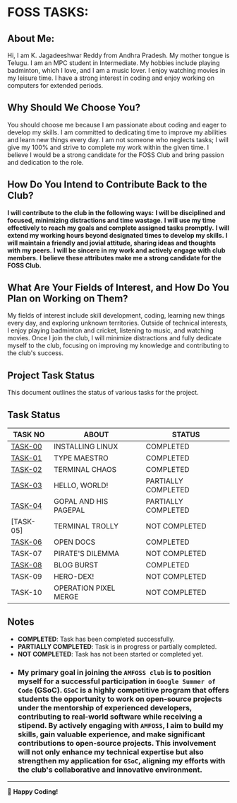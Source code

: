 # FOSS TASKS:

## About Me:
Hi, I am K. Jagadeeshwar Reddy from Andhra Pradesh. My mother tongue is Telugu. I am an MPC student in Intermediate. My hobbies include playing badminton, which I love, and I am a music lover. I enjoy watching movies in my leisure time. I have a strong interest in coding and enjoy working on computers for extended periods.

## Why Should We Choose You?
You should choose me because I am passionate about coding and eager to develop my skills. I am committed to dedicating time to improve my abilities and learn new things every day. I am not someone who neglects tasks; I will give my 100% and strive to complete my work within the given time. I believe I would be a strong candidate for the FOSS Club and bring passion and dedication to the role.

## How Do You Intend to Contribute Back to the Club?

**I will contribute to the club in the following ways:**
**I will be disciplined and focused, minimizing distractions and time wastage.**
**I will use my time effectively to reach my goals and complete assigned tasks promptly.**
**I will extend my working hours beyond designated times to develop my skills.**
**I will maintain a friendly and jovial attitude, sharing ideas and thoughts with my peers.**
**I will be sincere in my work and actively engage with club members.**
**I believe these attributes make me a strong candidate for the FOSS Club.**

## What Are Your Fields of Interest, and How Do You Plan on Working on Them?
My fields of interest include skill development, coding, learning new things every day, and exploring unknown territories. Outside of technical interests, I enjoy playing badminton and cricket, listening to music, and watching movies. Once I join the club, I will minimize distractions and fully dedicate myself to the club, focusing on improving my knowledge and contributing to the club's success.

## Project Task Status
This document outlines the status of various tasks for the project.

## Task Status

| TASK NO | ABOUT                           | STATUS      |
| ------- | -------------------------------- | ----------- |
| [TASK-00](https://github.com/Jagadeesh-18-bot/amfoss-tasks/tree/main/TASK-00) | INSTALLING LINUX                 | COMPLETED |
| [TASK-01](https://github.com/Jagadeesh-18-bot/amfoss-tasks/tree/main/TASK-01) | TYPE MAESTRO                     | COMPLETED |
| [TASK-02](https://github.com/Jagadeesh-18-bot/amfoss-tasks/tree/main/TASK-02) | TERMINAL CHAOS                   | COMPLETED |
| [TASK-03](https://github.com/Jagadeesh-18-bot/amfoss-tasks/tree/main/TASK-03) | HELLO, WORLD!                    | PARTIALLY COMPLETED  |
| [TASK-04](https://github.com/Jagadeesh-18-bot/amfoss-tasks/tree/main/TASK-04) | GOPAL AND HIS PAGEPAL            | PARTIALLY COMPLETED  |
| [TASK-05] | TERMINAL TROLLY                  | NOT COMPLETED |
| [TASK-06](https://github.com/Jagadeesh-18-bot/amfoss-tasks/tree/main/TASK-06) | OPEN DOCS                        | COMPLETED |
| TASK-07 | PIRATE'S DILEMMA                 | NOT COMPLETED |
| [TASK-08](https://github.com/Jagadeesh-18-bot/amfoss-tasks/tree/main/TASK-08) | BLOG BURST                       | COMPLETED |
| TASK-09 | HERO-DEX!                        | NOT COMPLETED |
| TASK-10 | OPERATION PIXEL MERGE            | NOT COMPLETED |

## Notes

- **COMPLETED**: Task has been completed successfully.
- **PARTIALLY COMPLETED**: Task is in progress or partially completed.
- **NOT COMPLETED**: Task has not been started or completed yet.
- ### My primary goal in joining the `AMFOSS club` is to position myself for a successful participation in `Google Summer of Code` **(GSoC)**. `GSoC` is a highly competitive program that offers students the opportunity to work on **open-source projects** under the mentorship of experienced developers, contributing to real-world software while receiving a stipend. By actively engaging with `AMFOSS`, I aim to build my skills, gain valuable experience, and make significant contributions to **open-source projects**. This involvement will not only enhance my technical expertise but also strengthen my application for `GSoC`, aligning my efforts with the club's collaborative and innovative environment.

---

:rocket: **Happy Coding!**


